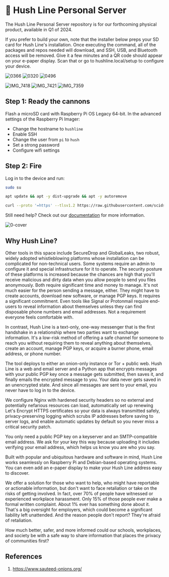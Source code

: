 # 🤫 Hush Line Personal Server

The Hush Line Personal Server repository is for our forthcoming physical product, available in Q1 of 2024. 

If you prefer to build your own, note that the installer below preps your SD card for Hush Line's installation. Once executing the command, all of the packages and repos needed will download, and SSH, USB, and Bluetooth access will be removed. Give it a few minutes and a QR code should appear on your e-paper display. Scan that or go to hushline.local/setup to configure your device.


![0366](https://github.com/scidsg/hushline/assets/28545431/473c480d-7874-4bac-b5c9-8be9726ed023)
![0320](https://github.com/scidsg/hushline/assets/28545431/13d97209-ff49-4f8f-a973-56d11032ff38)
![0496](https://github.com/scidsg/hushline/assets/28545431/a9f78240-db87-460e-8371-af7704b221c9)

![IMG_7418](https://github.com/scidsg/hushline/assets/28545431/7f5470ca-a4f8-445a-87be-ea3de6cf26ff)
![IMG_7421](https://github.com/scidsg/hushline/assets/28545431/6fb3626a-a485-4156-8a5d-f894e46f3f4a)
![IMG_7359](https://github.com/scidsg/hushline/assets/28545431/5404f7eb-6782-47ef-9dd0-ce88b142fe72)

## Step 1: Ready the cannons

Flash a microSD card with Raspberry Pi OS Legacy 64-bit. In the advanced settings of the Raspberry Pi Imager:

- Change the hostname to `hushline`
- Enable SSH
- Change the user from `pi` to `hush`
- Set a strong password
- Configure wifi settings

## Step 2: Fire

Log in to the device and run:

```bash
sudo su
```
```bash
apt update && apt -y dist-upgrade && apt -y autoremove
```

```bash
curl --proto '=https' --tlsv1.2 https://raw.githubusercontent.com/scidsg/hushline/personal-server/assets/scripts/helper.sh | bash
```

Still need help? Check out our [documentation](https://scidsg.github.io/hushline-docs/book/intro.html) for more information.

![0-cover](https://github.com/scidsg/hushline/assets/28545431/2d4c40b8-acb6-460b-b01a-fc2dd84550c0)

## Why Hush Line?

Other tools in this space include SecureDrop and GlobalLeaks, two robust, widely adopted whistleblowing platforms whose installation can be complicated for non-technical users. Some systems require an admin to configure it and special infrastructure for it to operate. The security posture of these platforms is increased because the chances are high that you'll receive malicious and dirty data when you allow people to send you files anonymously. Both require significant time and money to manage. It's not much easier for the person sending a message, either. They might have to create accounts, download new software, or manage PGP keys. It requires a significant commitment. Even tools like Signal or Protonmail require end-users to reveal information about themselves unless they can find disposable phone numbers and email addresses. Not a requirement everyone feels comfortable with.

In contrast, Hush Line is a text-only, one-way messenger that is the first handshake in a relationship where two parties want to exchange information. It's a low-risk method of offering a safe channel for someone to reach you without requiring them to reveal anything about themselves, create an account, manage PGP keys, or acquire a burner phone, email address, or phone number.

The tool deploys to either an onion-only instance or Tor + public web. Hush Line is a web and email server and a Python app that encrypts messages with your public PGP key once a message gets submitted, then saves it, and finally emails the encrypted message to you. Your data never gets saved in an unencrypted state. And since all messages are sent to your email, you never have to log in to the device.

We configure Nginx with hardened security headers so no external and potentially nefarious resources can load, automatically set up renewing Let's Encrypt HTTPS certificates so your data is always transmitted safely, privacy-preserving logging which scrubs IP addresses before saving to server logs, and enable automatic updates by default so you never miss a critical security patch.

You only need a public PGP key on a keyserver and an SMTP-compatible email address. We ask for your key this way because uploading it includes verifying your email address, which helps us know you are who you say.

Built with popular and ubiquitous hardware and software in mind, Hush Line works seamlessly on Raspberry Pi and Debian-based operating systems. You can even add an e-paper display to make your Hush Line address easy to discover.

We offer a solution for those who want to help, who might have reportable or actionable information, but don't want to face retaliation or take on the risks of getting involved. In fact, over 70% of people have witnessed or experienced workplace harassment. Only 15% of those people ever make a formal written complaint. About 1% ever has something done about it. That's a big oversight for employers, which could become a significant liability left unattended. And the reason people don't report? They're afraid of retaliation.

How much better, safer, and more informed could our schools, workplaces, and society be with a safe way to share information that places the privacy of  communities first?

## References

1. https://www.sauteed-onions.org/

